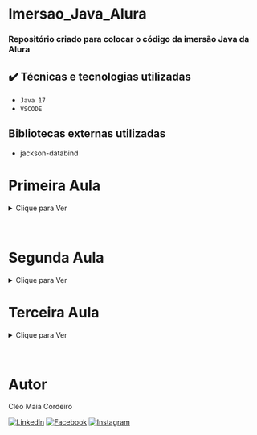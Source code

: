 # Imersao_Java_Alura
### Repositório criado para colocar o código da imersão Java da Alura

## ✔️ Técnicas e tecnologias utilizadas

- ``Java 17``
- ``VSCODE``

## Bibliotecas externas utilizadas
- jackson-databind


# Primeira Aula
<details>
  <summary>Clique para Ver </summary>

## Objetivos:

- 1°  Fazer um get na api do IMBD("No momento está offline")
- 2° Parsear os filmes para um JSON
- 3° Exibir o título, ano e classificação



## Resultado
<img src="./assets/Aula01.png">
</details>

<br>
<br>

# Segunda Aula 
<details>
  <summary>Clique para Ver</summary>
  
## Objetivos
- ~~Ler a documentação da classe abstrata InputStream.~~
- ~~Centralizar o texto na figurinha.~~
- Fazer um pacote no Whatsapp e/ou Telegram com as suas próprias figurinhas!
- ~~Criar diretório de saída das imagens, se ainda não existir.~~
- ~~Colocar outra fonte como a Comic Sans ou a Impact, a fonte usada em memes.~~
- Colocar uma imagem de você que está fazendo esse curso sorrindo, fazendo joinha!
- ~~Colocar contorno (outline) no texto da imagem.~~
- ~~Tratar as imagens retornadas pela API do IMDB para pegar uma imagem maior ao invés dos thumbnails. Opções: pegar a URL da imagem e remover o trecho mostrado durante a aula ou consumir o endpoint de posters da API do IMDB (mais trabalhoso), tratando o JSON retornado.~~
- ~~Fazer com que o texto da figurinha seja personalizado de acordo com as classificações do IMDB.~~
- Desafio supremo: usar alguma biblioteca de manipulação de imagens como OpenCV pra extrair imagem - principal e contorná-la.
(Faltou explicar melhor)

<br>

## Resultado
<img src="./assets/Aula02.gif">

</details>

# Terceira Aula 
<details>
  <summary>Clique para Ver</summary>

  ## Objetivos
  - Refatorar o código usando POO
  - Fazer um código reutilizável 
  - Adicionar API da Masa
  - Pegar urls de um enum

## Resultado
<img src="./assets/Aula03.png"

</details>
<br>
<br>

# Autor
Cléo Maia Cordeiro
</br>

[![Linkedin](https://img.shields.io/badge/LinkedIn-0077B5?style=for-the-badge&logo=linkedin&logoColor=white)](https://www.linkedin.com/in/cleocordeiro/)
[![Facebook](https://img.shields.io/badge/Facebook-1877F2?style=for-the-badge&logo=facebook&logoColor=white)](https://www.facebook.com/cleo.m.cordeiro/)
[![Instagram](https://img.shields.io/badge/Instagram-E4405F?style=for-the-badge&logo=instagram&logoColor=white)](https://www.instagram.com/cleomaiacordeiro/)

